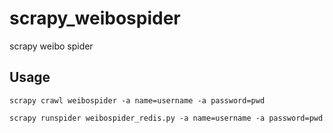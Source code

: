 # scrapy_weibospider
scrapy weibo spider

## Usage
```
scrapy crawl weibospider -a name=username -a password=pwd

scrapy runspider weibospider_redis.py -a name=username -a password=pwd

```
